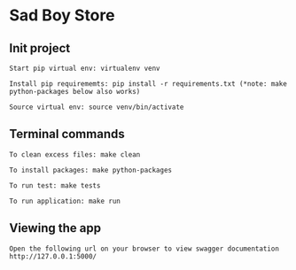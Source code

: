 # Sad Boy Store

## Init project

    Start pip virtual env: virtualenv venv

    Install pip requirememts: pip install -r requirements.txt (*note: make python-packages below also works)

    Source virtual env: source venv/bin/activate

## Terminal commands

    To clean excess files: make clean

    To install packages: make python-packages

    To run test: make tests

    To run application: make run

## Viewing the app

    Open the following url on your browser to view swagger documentation
    http://127.0.0.1:5000/
